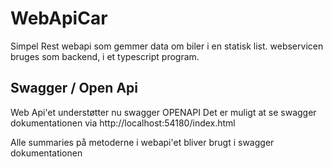 # WebApiCar
Simpel Rest webapi som gemmer data om biler i en statisk list. webservicen bruges som backend, i et typescript program. 
## Swagger / Open Api
Web Api'et understøtter nu swagger OPENAPI
Det er muligt at se swagger dokumentationen via http://localhost:54180/index.html

Alle summaries på metoderne i webapi'et bliver brugt i swagger dokumentationen 
